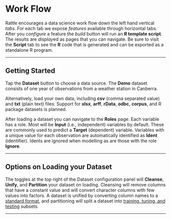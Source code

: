 # Work Flow

Rattle encourages a data science work flow down the left hand vertical
*tabs*. For each tab we expose *features* available through horizontal
tabs. After you *configure* a feature the *build* button will run an
**R template script**. The results are *display*ed as pages that you
can navigate. Be sure to visit the **Script** tab to see the **R**
code that is generated and can be exported as a standalone R program.

---

## Getting Started

Tap the **Dataset** button to choose a data source.  The **Demo**
dataset consists of one year of observations from a weather station in
Canberra.

Alternatively, load your own data, including **csv** (comma separated
value) and **txt** (plain text) files. Support for **xlsx**, **arff**,
**rData**, **odbc**, **corpus**, and R package datasets is planned.

After loading a dataset you can navigate to the **Roles** page. Each
variable has a role. Most will be **Input** (i.e., independent)
variables by default. These are commonly used to predict a **Target**
(dependent) variable. Variables with a unique value for each
observation are automatically identified as **Ident**
(identifier). Idents are ignored when modelling as are those with the
role **Ignore**.

---

## Options on Loading your Dataset

The toggles at the top right of the Dataset configuration panel will
**Cleanse**, **Unify**, and **Partition** your dataset on
loading. Cleansing will remove columns that have a constant value and
will convert character columns with few values into factors. A dataset
is unified by converting column names to a [standard
format](https://survivor.togaware.com/datascience/normalise-variable-names.html),
and partitioning will split a dataset into [training, tuning, and
testing](https://survivor.togaware.com/datascience/train-tune-and-test-datasets.html)
subsets.

---
